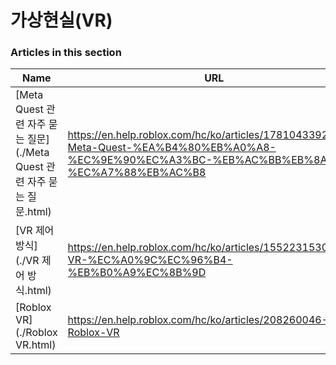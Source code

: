 # 가상현실(VR)  
### Articles in this section
Name|URL
-|-
[Meta Quest 관련 자주 묻는 질문](./Meta Quest 관련 자주 묻는 질문.html) |https://en.help.roblox.com/hc/ko/articles/17810433924628-Meta-Quest-%EA%B4%80%EB%A0%A8-%EC%9E%90%EC%A3%BC-%EB%AC%BB%EB%8A%94-%EC%A7%88%EB%AC%B8
[VR 제어 방식](./VR 제어 방식.html) |https://en.help.roblox.com/hc/ko/articles/15522315304724-VR-%EC%A0%9C%EC%96%B4-%EB%B0%A9%EC%8B%9D
[Roblox VR](./Roblox VR.html) |https://en.help.roblox.com/hc/ko/articles/208260046-Roblox-VR